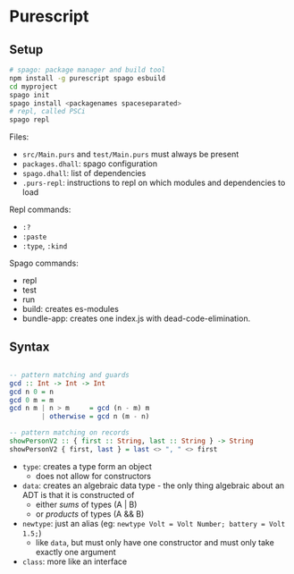 # Purescript

## Setup

```bash
# spago: package manager and build tool
npm install -g purescript spago esbuild
cd myproject
spago init
spago install <packagenames spaceseparated>
# repl, called PSCi
spago repl
```

Files:

- `src/Main.purs` and `test/Main.purs` must always be present
- `packages.dhall`: spago configuration
- `spago.dhall`: list of dependencies
- `.purs-repl`: instructions to repl on which modules and dependencies to load

Repl commands:

- `:?`
- `:paste`
- `:type`, `:kind`

Spago commands:

- repl
- test
- run
- build: creates es-modules
- bundle-app: creates one index.js with dead-code-elimination.

## Syntax

```purescript

-- pattern matching and guards
gcd :: Int -> Int -> Int
gcd n 0 = n
gcd 0 m = m
gcd n m | n > m     = gcd (n - m) m
        | otherwise = gcd n (m - n)

-- pattern matching on records
showPersonV2 :: { first :: String, last :: String } -> String
showPersonV2 { first, last } = last <> ", " <> first

```

- `type`: creates a type form an object
  - does not allow for constructors
- `data`: creates an algebraic data type - the only thing algebraic about an ADT is that it is constructed of
  - either _sums_ of types (A | B)
  - or _products_ of types (A && B)
- `newtype`: just an alias (eg: `newtype Volt = Volt Number; battery = Volt 1.5;`)
  - like `data`, but must only have one constructor and must only take exactly one argument
- `class`: more like an interface
